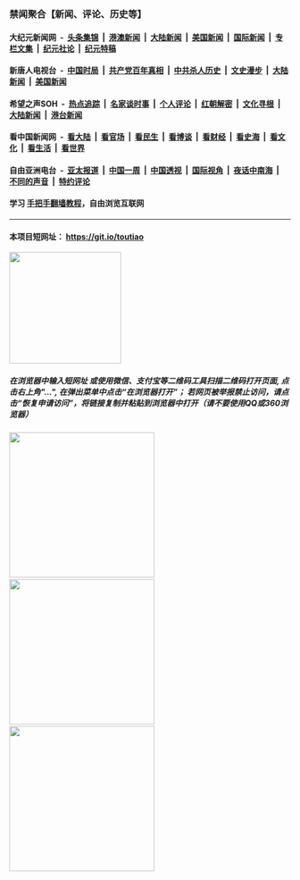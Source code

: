 ### 禁闻聚合【新闻、评论、历史等】

#### 大纪元新闻网 &nbsp;-&nbsp; [头条集锦](indexes/E头条集锦.md?t=02111202) &nbsp;|&nbsp; [港澳新闻](indexes/E港澳新闻.md?t=02111202)  &nbsp;|&nbsp; [大陆新闻](indexes/E大陆新闻.md?t=02111202) &nbsp;|&nbsp; [美国新闻](indexes/E美国新闻.md?t=02111202) &nbsp;|&nbsp; [国际新闻](indexes/E国际新闻.md?t=02111202) &nbsp;|&nbsp; [专栏文集](indexes/E专栏文集.md?t=02111202) &nbsp;|&nbsp; [纪元社论](indexes/E纪元社论.md?t=02111202) &nbsp;|&nbsp; [纪元特稿](indexes/E纪元特稿.md?t=02111202) 

#### 新唐人电视台 &nbsp;-&nbsp; [中国时局](indexes/N中国时局.md?t=02111202) &nbsp;|&nbsp; [共产党百年真相](indexes/N共产党百年真相.md?t=02111202) &nbsp;|&nbsp; [中共杀人历史](indexes/N中共杀人历史.md?t=02111202) &nbsp;|&nbsp; [文史漫步](indexes/N文史漫步.md?t=02111202) &nbsp;|&nbsp; [大陆新闻](indexes/N大陆新闻.md?t=02111202) &nbsp;|&nbsp; [美国新闻](indexes/N美国新闻.md?t=02111202)

#### 希望之声SOH &nbsp;-&nbsp; [热点追踪](indexes/H热点追踪.md?t=02111202) &nbsp;|&nbsp; [名家谈时事](indexes/H名家谈时事.md?t=02111202) &nbsp;|&nbsp; [个人评论](indexes/H个人评论.md?t=02111202)  &nbsp;|&nbsp; [红朝解密](indexes/H红朝解密.md?t=02111202) &nbsp;|&nbsp; [文化寻根](indexes/H文化寻根.md?t=02111202) &nbsp;|&nbsp; [大陆新闻](indexes/H大陆新闻.md?t=02111202) &nbsp;|&nbsp; [港台新闻](indexes/H港台新闻.md?t=02111202)

#### 看中国新闻网 &nbsp;-&nbsp; [看大陆](indexes/S看大陆.md?t=02111202) &nbsp;|&nbsp; [看官场](indexes/S看官场.md?t=02111202) &nbsp;|&nbsp; [看民生](indexes/S看民生.md?t=02111202)  &nbsp;|&nbsp; [看博谈](indexes/S看博谈.md?t=02111202) &nbsp;|&nbsp; [看财经](indexes/S看财经.md?t=02111202) &nbsp;|&nbsp; [看史海](indexes/S看史海.md?t=02111202) &nbsp;|&nbsp; [看文化](indexes/S看文化.md?t=02111202) &nbsp;|&nbsp; [看生活](indexes/S看生活.md?t=02111202) &nbsp;|&nbsp; [看世界](indexes/S看世界.md?t=02111202)

#### 自由亚洲电台 &nbsp;-&nbsp; [亚太报道](indexes/R亚太报道.md?t=02111202) &nbsp;|&nbsp; [中国一周](indexes/R中国一周.md?t=02111202) &nbsp;|&nbsp; [中国透视](indexes/R中国透视.md?t=02111202)  &nbsp;|&nbsp; [国际视角](indexes/R国际视角.md?t=02111202) &nbsp;|&nbsp; [夜话中南海](indexes/R夜话中南海.md?t=02111202) &nbsp;|&nbsp; [不同的声音](indexes/R不同的声音.md?t=02111202) &nbsp;|&nbsp; [特约评论](indexes/R特约评论.md?t=02111202)

#### 学习 [手把手翻墙教程](https://github.com/gfw-breaker/guides/wiki)，自由浏览互联网

----

#### 本项目短网址： https://git.io/toutiao
<img src="https://raw.githubusercontent.com/gfw-breaker/banned-news/master/scripts/img/qr.png" width="200px"/>  

##### 在浏览器中输入短网址 或使用微信、支付宝等二维码工具扫描二维码打开页面, 点击右上角"...", 在弹出菜单中点击“在浏览器打开”； 若网页被举报禁止访问，请点击“恢复申请访问”，将链接复制并粘贴到浏览器中打开（请不要使用QQ或360浏览器）

<img src="https://raw.githubusercontent.com/gfw-breaker/banned-news/master/scripts/img/1.png" width="260px"/> &nbsp; <img src="https://raw.githubusercontent.com/gfw-breaker/banned-news/master/scripts/img/2.png" width="260px"/> &nbsp; <img src="https://raw.githubusercontent.com/gfw-breaker/banned-news/master/scripts/img/3.png" width="260px"/>
